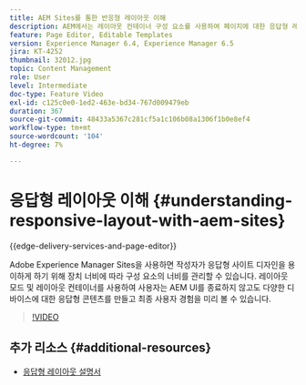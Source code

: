 ```yaml
---
title: AEM Sites를 통한 반응형 레이아웃 이해
description: AEM에서는 레이아웃 컨테이너 구성 요소를 사용하여 페이지에 대한 응답형 레이아웃을 가질 수 있습니다. 콘텐츠 작성자는 반응형 레이아웃 을 사용하여 다양한 디바이스에 대한 반응형 콘텐츠를 만들고 AEM 내에서 최종 사용자 경험을 미리 볼 수 있습니다.
feature: Page Editor, Editable Templates
version: Experience Manager 6.4, Experience Manager 6.5
jira: KT-4252
thumbnail: 32012.jpg
topic: Content Management
role: User
level: Intermediate
doc-type: Feature Video
exl-id: c125c0e0-1ed2-463e-bd34-767d009479eb
duration: 367
source-git-commit: 48433a5367c281cf5a1c106b08a1306f1b0e8ef4
workflow-type: tm+mt
source-wordcount: '104'
ht-degree: 7%

---
```


# 응답형 레이아웃 이해 {#understanding-responsive-layout-with-aem-sites}

{{edge-delivery-services-and-page-editor}}

Adobe Experience Manager Sites을 사용하면 작성자가 응답형 사이트 디자인을 용이하게 하기 위해 장치 너비에 따라 구성 요소의 너비를 관리할 수 있습니다. 레이아웃 모드 및 레이아웃 컨테이너를 사용하여 사용자는 AEM UI를 종료하지 않고도 다양한 디바이스에 대한 응답형 콘텐츠를 만들고 최종 사용자 경험을 미리 볼 수 있습니다.

>[!VIDEO](https://video.tv.adobe.com/v/32012?quality=12&learn=on)

## 추가 리소스 {#additional-resources}

* [응답형 레이아웃 설명서](https://experienceleague.adobe.com/docs/experience-manager-65/authoring/siteandpage/responsive-layout.html?lang=ko)
